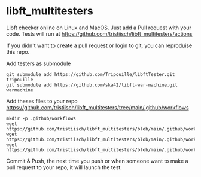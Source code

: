 # libft_multitesters
Libft checker online on Linux and MacOS. Just add a Pull request with your code.
Tests will run at https://github.com/tristiisch/libft_multitesters/actions


If you didn't want to create a pull request or login to git, you can reproduise this repo.

Add testers as submodule
```
git submodule add https://github.com/Tripouille/libftTester.git tripouille
git submodule add https://github.com/ska42/libft-war-machine.git warmachine
```

Add theses files to your repo
https://github.com/tristiisch/libft_multitesters/tree/main/.github/workflows
```
mkdir -p .github/workflows
wget https://github.com/tristiisch/libft_multitesters/blob/main/.github/workflows/Norminette.yml
wget https://github.com/tristiisch/libft_multitesters/blob/main/.github/workflows/Build.yml
wget https://github.com/tristiisch/libft_multitesters/blob/main/.github/workflows/Tester.yml
```

Commit & Push, the next time you push or when someone want to make a pull request to your repo, it will launch the test.
